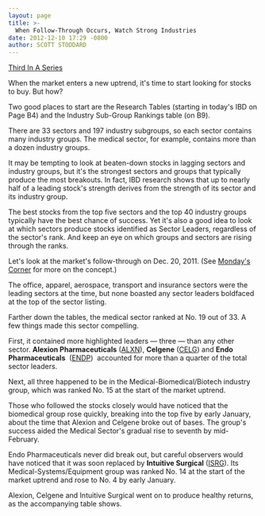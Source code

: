 ```yaml
---
layout: page
title: >-
  When Follow-Through Occurs, Watch Strong Industries
date: 2012-12-10 17:29 -0800
author: SCOTT STODDARD
---
```





[Third In A Series](http://news.investors.com/special-report/635805-you-can-time-the-market.aspx)


When the market enters a new uptrend, it's time to start looking for stocks to buy. But how?


Two good places to start are the Research Tables (starting in today's IBD on Page B4) and the Industry Sub-Group Rankings table (on B9).


There are 33 sectors and 197 industry subgroups, so each sector contains many industry groups. The medical sector, for example, contains more than a dozen industry groups.


It may be tempting to look at beaten-down stocks in lagging sectors and industry groups, but it's the strongest sectors and groups that typically produce the most breakouts. In fact, IBD research shows that up to nearly half of a leading stock's strength derives from the strength of its sector and its industry group.


The best stocks from the top five sectors and the top 40 industry groups typically have the best chance of success. Yet it's also a good idea to look at which sectors produce stocks identified as Sector Leaders, regardless of the sector's rank. And keep an eye on which groups and sectors are rising through the ranks.


Let's look at the market's follow-through on Dec. 20, 2011. (See [Monday's Corner](http://education.investors.com/investors-corner/636197-chipotle-broke-out-on-follow-through.htm) for more on the concept.)


The office, apparel, aerospace, transport and insurance sectors were the leading sectors at the time, but none boasted any sector leaders boldfaced at the top of the sector listing.


Farther down the tables, the medical sector ranked at No. 19 out of 33. A few things made this sector compelling.


First, it contained more highlighted leaders — three — than any other sector. **Alexion Pharmaceuticals** ([ALXN](https://research.investors.com/quote.aspx?symbol=ALXN)), **Celgene** ([CELG](https://research.investors.com/quote.aspx?symbol=CELG)) and **Endo Pharmaceuticals**  ([ENDP](https://research.investors.com/quote.aspx?symbol=ENDP))  accounted for more than a quarter of the total sector leaders.


Next, all three happened to be in the Medical-Biomedical/Biotech industry group, which was ranked No. 15 at the start of the market uptrend.


Those who followed the stocks closely would have noticed that the biomedical group rose quickly, breaking into the top five by early January, about the time that Alexion and Celgene broke out of bases. The group's success aided the Medical Sector's gradual rise to seventh by mid-February.


Endo Pharmaceuticals never did break out, but careful observers would have noticed that it was soon replaced by **Intuitive Surgical** ([ISRG](https://research.investors.com/quote.aspx?symbol=ISRG)). Its Medical-Systems/Equipment group was ranked No. 14 at the start of the market uptrend and rose to No. 4 by early January.


Alexion, Celgene and Intuitive Surgical went on to produce healthy returns, as the accompanying table shows.




